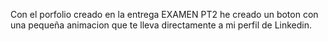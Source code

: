 Con el porfolio creado en la entrega EXAMEN PT2 he creado un boton con una pequeña animacion que te lleva directamente a mi perfil de Linkedin.

